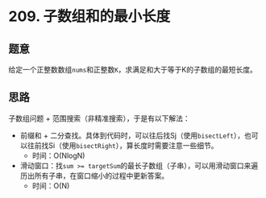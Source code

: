 # 209. 子数组和的最小长度

## 题意

给定一个正整数数组`nums`和正整数`K`，求满足和大于等于K的子数组的最短长度。

## 思路

子数组问题 + 范围搜索（非精准搜索），于是有以下解法：

- 前缀和 + 二分查找。具体到代码时，可以往后找Sj（使用`bisectLeft`），也可以往前找Si（使用`bisectRight`），算长度时需要注意一些细节。
  - 时间：O(NlogN)
- 滑动窗口：找`sum >= targetSum`的最长子数组（子串），可以用滑动窗口来遍历出所有子串，在窗口缩小的过程中更新答案。
  - 时间：O(N)
